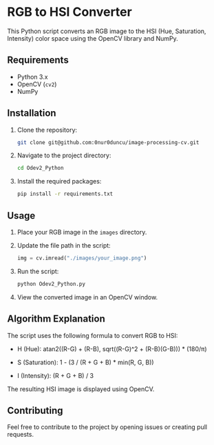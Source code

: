 # RGB to HSI Converter

This Python script converts an RGB image to the HSI (Hue, Saturation, Intensity) color space using the OpenCV library and NumPy.

## Requirements

- Python 3.x
- OpenCV (`cv2`)
- NumPy

## Installation

1. Clone the repository:

   ```bash
   git clone git@github.com:0nur0duncu/image-processing-cv.git
   ```

2. Navigate to the project directory:

   ```bash
   cd Odev2_Python
   ```

3. Install the required packages:

   ```bash
   pip install -r requirements.txt
   ```

## Usage

1. Place your RGB image in the `images` directory.

2. Update the file path in the script:

   ```python
   img = cv.imread("./images/your_image.png")
   ```

3. Run the script:

   ```bash
   python Odev2_Python.py
   ```

4. View the converted image in an OpenCV window.

## Algorithm Explanation

The script uses the following formula to convert RGB to HSI:

- H (Hue): atan2((R-G) + (R-B), sqrt((R-G)^2 + (R-B)(G-B))) \* (180/π)

- S (Saturation): 1 - (3 / (R + G + B) \* min(R, G, B))

- I (Intensity): (R + G + B) / 3

The resulting HSI image is displayed using OpenCV.

## Contributing

Feel free to contribute to the project by opening issues or creating pull requests.
